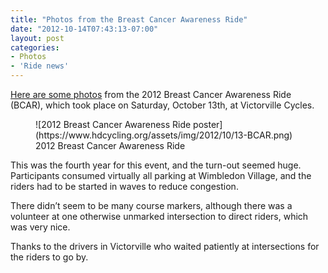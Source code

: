 ```yaml
---
title: "Photos from the Breast Cancer Awareness Ride"
date: "2012-10-14T07:43:13-07:00"
layout: post
categories:
- Photos
- 'Ride news'
---
```


[Here are some photos](https://www.dropbox.com/sh/5nhhqtejx1ccoee/AAD6ci3l8yJ4h5H2mgiwH83ka?dl=0) from the 2012 Breast Cancer Awareness Ride (BCAR), which took place on Saturday, October 13th, at Victorville Cycles.

<figure>![2012 Breast Cancer Awareness Ride poster](https://www.hdcycling.org/assets/img/2012/10/13-BCAR.png)<figcaption> 2012 Breast Cancer Awareness Ride</figcaption></figure>This was the fourth year for this event, and the turn-out seemed huge. Participants consumed virtually all parking at Wimbledon Village, and the riders had to be started in waves to reduce congestion.

There didn’t seem to be many course markers, although there was a volunteer at one otherwise unmarked intersection to direct riders, which was very nice.

Thanks to the drivers in Victorville who waited patiently at intersections for the riders to go by.